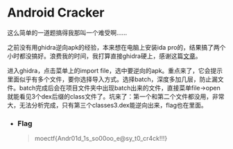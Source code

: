 # Android Cracker

这么简单的一道题搞得我那叫一个难受啊……

之前没有用ghidra逆向apk的经验，本来想在电脑上安装ida pro的，结果搞了两个小时都没搞好。浪费我的时间，我打算直接ghidra硬上，感谢这篇[文章](https://infosecwriteups.com/how-to-use-ghidra-to-reverse-engineer-mobile-application-c2c89dc5b9aa)。

进入ghidra，点击菜单上的import file，选中要逆向的apk。重点来了，它会提示里面似乎有多个文件，要你选择导入方式。选择batch，深度多加几层，防止漏文件。batch完成后会在项目文件夹中出现batch出来的文件，直接菜单file->open就能看见3个dex后缀的class文件了。坑来了：第一个和第二个文件都没用，非常大，无法分析完成，只有第三个classes3.dex能逆向出来，flag也在里面。

- ### Flag
  > moectf{Andr01d_1s_so00oo_e@sy_t0_cr4ck!!!}